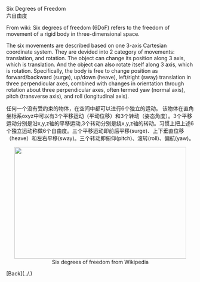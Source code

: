 Six Degrees of Freedom <br />
六自由度

From wiki: Six degrees of freedom (6DoF) refers to the freedom of movement of a rigid body in three-dimensional space. 

The six movements are described based on one 3-axis Cartesian coordinate system. They are devided into 2 category of movements: translation, and rotation. The object can change its position along 3 axis, which is translation. And the object can also rotate itself along 3 axis, which is rotation.
Specifically, the body is free to change position as forward/backward (surge), up/down (heave), left/right (sway) translation in three perpendicular axes, combined with changes in orientation through rotation about three perpendicular axes, often termed yaw (normal axis), pitch (transverse axis), and roll (longitudinal axis).

任何一个没有受约束的物体，在空间中都可以进行6个独立的运动。
该物体在直角坐标系oxyz中可以有3个平移运动（平动位移）和3个转动（姿态角度）。3个平移运动分别是沿x,y,z轴的平移运动,3个转动分别是绕x,y,z轴的转动。习惯上把上述6个独立运动称做6个自由度。三个平移运动即前后平移(surge)、上下垂直位移（heave）和左右平移(sway)。三个转动即俯仰(pitch)、滚转(roll)、偏航(yaw)。

<p align="center">
<img width="460" height="300" src="{{ site.url }}/assets/6DOF.jpg"> <br />
Six degrees of freedom from Wikipedia<br />
</p>
[Back](../.)
